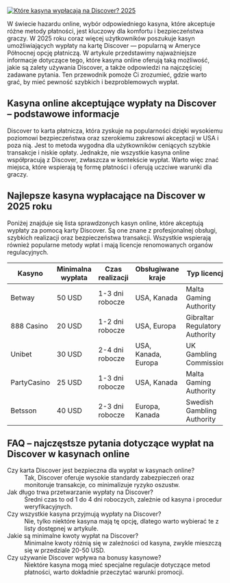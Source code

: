 [![Które kasyna wypłacają na Discover? 2025](https://123-caf.pages.dev/gitsignup.png)](https://vrmoo.ru/Bt82HjjY)

<p>W świecie hazardu online, wybór odpowiedniego kasyna, które akceptuje różne metody płatności, jest kluczowy dla komfortu i bezpieczeństwa graczy. W 2025 roku coraz więcej użytkowników poszukuje kasyn umożliwiających wypłaty na kartę Discover — popularną w Ameryce Północnej opcję płatniczą. W artykule przedstawimy najważniejsze informacje dotyczące tego, które kasyna online oferują taką możliwość, jakie są zalety używania Discover, a także odpowiedzi na najczęściej zadawane pytania. Ten przewodnik pomoże Ci zrozumieć, gdzie warto grać, by mieć pewność szybkich i bezproblemowych wypłat.</p>  <h2>Kasyna online akceptujące wypłaty na Discover – podstawowe informacje</h2> <p>Discover to karta płatnicza, która zyskuje na popularności dzięki wysokiemu poziomowi bezpieczeństwa oraz szerokiemu zakresowi akceptacji w USA i poza nią. Jest to metoda wygodna dla użytkowników ceniących szybkie transakcje i niskie opłaty. Jednakże, nie wszystkie kasyna online współpracują z Discover, zwłaszcza w kontekście wypłat. Warto więc znać miejsca, które wspierają tę formę płatności i oferują uczciwe warunki dla graczy.</p>  <h2>Najlepsze kasyna wypłacające na Discover w 2025 roku</h2> <p>Poniżej znajduje się lista sprawdzonych kasyn online, które akceptują wypłaty za pomocą karty Discover. Są one znane z profesjonalnej obsługi, szybkich realizacji oraz bezpieczeństwa transakcji. Wszystkie wspierają również popularne metody wpłat i mają licencje renomowanych organów regulacyjnych.</p>  <table>   <thead>     <tr>       <th>Kasyno</th>       <th>Minimalna wypłata</th>       <th>Czas realizacji</th>       <th>Obsługiwane kraje</th>       <th>Typ licencji</th>     </tr>   </thead>   <tbody>     <tr>       <td>Betway</td>       <td>50 USD</td>       <td>1-3 dni robocze</td>       <td>USA, Kanada</td>       <td>Malta Gaming Authority</td>     </tr>     <tr>       <td>888 Casino</td>       <td>20 USD</td>       <td>1-2 dni robocze</td>       <td>USA, Europa</td>       <td>Gibraltar Regulatory Authority</td>     </tr>     <tr>       <td>Unibet</td>       <td>30 USD</td>       <td>2-4 dni robocze</td>       <td>USA, Kanada, Europa</td>       <td>UK Gambling Commission</td>     </tr>     <tr>       <td>PartyCasino</td>       <td>25 USD</td>       <td>1-3 dni robocze</td>       <td>USA, Kanada</td>       <td>Malta Gaming Authority</td>     </tr>     <tr>       <td>Betsson</td>       <td>40 USD</td>       <td>2-3 dni robocze</td>       <td>Europa, Kanada</td>       <td>Swedish Gambling Authority</td>     </tr>   </tbody> </table>  <h2>FAQ – najczęstsze pytania dotyczące wypłat na Discover w kasynach online</h2> <dl>   <dt>Czy karta Discover jest bezpieczna dla wypłat w kasynach online?</dt>   <dd>Tak, Discover oferuje wysokie standardy zabezpieczeń oraz monitoruje transakcje, co minimalizuje ryzyko oszustw.</dd>    <dt>Jak długo trwa przetwarzanie wypłaty na Discover?</dt>   <dd>Średni czas to od 1 do 4 dni roboczych, zależnie od kasyna i procedur weryfikacyjnych.</dd>    <dt>Czy wszystkie kasyna przyjmują wypłaty na Discover?</dt>   <dd>Nie, tylko niektóre kasyna mają tę opcję, dlatego warto wybierać te z listy dostępnej w artykule.</dd>    <dt>Jakie są minimalne kwoty wypłat na Discover?</dt>   <dd>Minimalne kwoty różnią się w zależności od kasyna, zwykle mieszczą się w przedziale 20-50 USD.</dd>    <dt>Czy używanie Discover wpływa na bonusy kasynowe?</dt>   <dd>Niektóre kasyna mogą mieć specjalne regulacje dotyczące metod płatności, warto dokładnie przeczytać warunki promocji.</dd> </dl>